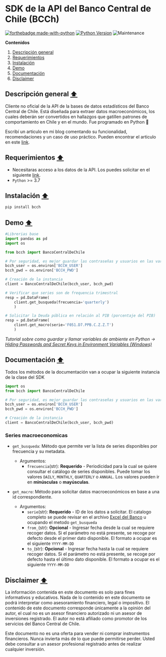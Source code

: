 # SDK de la API del Banco Central de Chile (BCCh)

[![forthebadge made-with-python](http://ForTheBadge.com/images/badges/made-with-python.svg)](https://www.python.org/) [![Python Version](https://img.shields.io/badge/Python-3.8+-blue.svg)](https://shields.io/) ![Maintenance](https://img.shields.io/badge/Maintained%3F-yes-green.svg)

**Contenidos**

1. [Descripción general](#descripción-general-arrow_up)
2. [Requerimientos](#requerimientos-arrow_up)
3. [Instalación](#instalación-arrow_up)
4. [Demo](#instalación-arrow_up)
5. [Documentación](#documentación-arrow_up)
6. [Disclaimer](#disclaimer-arrow_up)

## Descripción general [:arrow_up:](#sdk-de-la-api-del-banco-central-de-chile-bcch)

Cliente no oficial de la API de la bases de datos estadísticos del Banco Central de Chile. Está diseñada para extraer datos macroeconómicos, los cuales deberán ser convertidos en hallazgos que gatillen patrones de comportamiento en Chile y en el mundo. Fue programado en Python :snake:

Escribí un articulo en mi blog comentando su funcionalidad, recomendaciones y un caso de uso práctico. Pueden encontrar el articulo en este [link](https://www.volatilevaluations.com/2022/04/blog-post.html).

## Requerimientos [:arrow_up:](#sdk-de-la-api-del-banco-central-de-chile-bcch)

- Necesitaras acceso a los datos de la API. Los puedes solicitar en el siguiente [link](https://si3.bcentral.cl/estadisticas/Principal1/Web_Services/index.htm).
- ```Python``` >= 3.7

## Instalación [:arrow_up:](#sdk-de-la-api-del-banco-central-de-chile-bcch)
```python
pip install bcch
```
## Demo [:arrow_up:](#sdk-de-la-api-del-banco-central-de-chile-bcch)
```python
#Librerias base
import pandas as pd
import os

from bcch import BancoCentralDeChile

# Por seguridad, es mejor guardar las contraseñas y usuarios en las variables de entorno
bcch_user = os.environ['BCCH_USER']
bcch_pwd = os.environ['BCCH_PWD']

# Creación de la instancia
client = BancoCentralDeChile(bcch_user, bcch_pwd)

# Verificar que series son de frequencia trimestral
resp = pd.DataFrame(
    client.get_busqueda(frecuencia='quarterly')
    )

# Solicitar la Deuda pública en relación al PIB (porcentaje del PIB)
resp = pd.DataFrame(
    client.get_macro(serie='F051.D7.PPB.C.Z.Z.T')
    )
```
*Tutorial sobre como guardar y llamar variables de ambiente en Python -> [Hiding Passwords and Secret Keys in Environment Variables (Windows)](https://youtu.be/IolxqkL7cD8)*

## Documentación [:arrow_up:](#sdk-de-la-api-del-banco-central-de-chile-bcch)

Todos los métodos de la documentación van a ocupar la siguiente instancia de la clase del SDK

```python
import os
from bcch import BancoCentralDeChile

# Por seguridad, es mejor guardar las contraseñas y usuarios en las variables de entorno
bcch_user = os.environ['BCCH_USER']
bcch_pwd = os.environ['BCCH_PWD']

# Creación de la instancia
client = BancoCentralDeChile(bcch_user, bcch_pwd)
```

### Series macroeconomicas
- ```get_busqueda```: Método que permite ver la lista de series disponibles por frecuencia y su metadata.
	- Argumentos:
		- ```frecuencia```(str): **Requerido** - Periodicidad para la cual se quiere consultar el catálogo de series disponibles. Puede tomar los valores ```DAILY```, ```MONTHLY```, ```QUARTERLY``` o ```ANNUAL```. Los valores pueden ir en **minúsculas** o **mayúsculas**.

- ```get_macro```: Método para solicitar datos macroeconómicos en base a una id correspondiente.
	- Argumentos:
		- ```serie```(str): **Requerido** - ID de los datos a solicitar. El catalogo completo se puede revisar en el archivo [Excel del Banco](https://si3.bcentral.cl/estadisticas/Principal1/Web_Services/index.htm) u ocupando el metodo ```get_busqueda```
		- ```from_```(str): **Opcional** - Ingresar fecha desde la cual se requiere recoger datos. Si el parámetro no está presente, se recoge por defecto desde el primer dato disponible. El formato a ocupar es el siguiente ```YYYY-MM-DD```
		- ```to_```(str): **Opcional** - Ingresar fecha hasta la cual se requiere recoger datos. Si el parámetro no está presente, se recoge por defecto hasta el último dato disponible. El formato a ocupar es el siguiente ```YYYY-MM-DD```

## Disclaimer [:arrow_up:](#sdk-de-la-api-del-banco-central-de-chile-bcch)
La información contenida en este documento es solo para fines informativos y educativos. Nada de lo contenido en este documento se podrá interpretar como asesoramiento financiero, legal o impositivo. El contenido de este documento corresponde únicamente a la opinión del autor, el cual no es un asesor financiero autorizado ni un asesor de inversiones registrado. El autor no está afiliado como promotor de los servicios del Banco Central de Chile.

Este documento no es una oferta para vender ni comprar instrumentos financieros. Nunca invierta más de lo que puede permitirse perder. Usted debe consultar a un asesor profesional registrado antes de realizar cualquier inversión.
